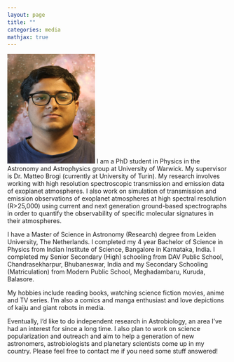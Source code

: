```yaml
---
layout: page
title: ""
categories: media
mathjax: true
---
```


<img style="float: left display: block; margin: auto;" src="https://raw.githubusercontent.com/dashspandan/dashspandan.github.io/refs/heads/master/dash.jpg" width="200" height="250" /> I am a PhD student in Physics in the Astronomy and Astrophysics group at University of Warwick. My supervisor is Dr. Matteo Brogi (currently at University of Turin). My research involves working with high resolution spectroscopic transmission and emission data of exoplanet atmospheres. I also work on simulation of transmission and emission observations of exoplanet atmospheres at high spectral resolution (R>25,000) using current and next generation ground-based spectrographs in order to quantify the observability of specific molecular signatures in their atmospheres.

I have a Master of Science in Astronomy (Research) degree from Leiden University, The Netherlands. I completed my 4 year Bachelor of Science in Physics from Indian Institute of Science, Bangalore in Karnataka, India. I completed my Senior Secondary (High) schooling from DAV Public School, Chandrasekharpur, Bhubaneswar, India and my Secondary Schooling (Matriculation) from Modern Public School, Meghadambaru, Kuruda, Balasore.

My hobbies include reading books, watching science fiction movies, anime and TV series. I’m also a comics and manga enthusiast and love depictions of kaiju and giant robots in media.

Eventually, I’d like to do independent research in Astrobiology, an area I’ve had an interest for since a long time. I also plan to work on science popularization and outreach and aim to help a generation of new astronomers, astrobiologists and planetary scientists come up in my country. Please feel free to contact me if you need some stuff answered!
